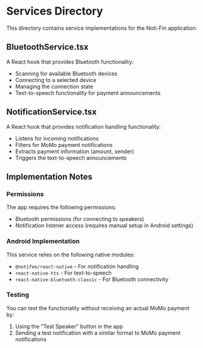 # Services Directory

This directory contains service implementations for the Noti-Fin application:

## BluetoothService.tsx

A React hook that provides Bluetooth functionality:

- Scanning for available Bluetooth devices
- Connecting to a selected device
- Managing the connection state
- Text-to-speech functionality for payment announcements

## NotificationService.tsx

A React hook that provides notification handling functionality:

- Listens for incoming notifications
- Filters for MoMo payment notifications
- Extracts payment information (amount, sender)
- Triggers the text-to-speech announcements

## Implementation Notes

### Permissions

The app requires the following permissions:

- Bluetooth permissions (for connecting to speakers)
- Notification listener access (requires manual setup in Android settings)

### Android Implementation

This service relies on the following native modules:

- `@notifee/react-native` - For notification handling
- `react-native-tts` - For text-to-speech
- `react-native-bluetooth-classic` - For Bluetooth connectivity

### Testing

You can test the functionality without receiving an actual MoMo payment by:

1. Using the "Test Speaker" button in the app
2. Sending a test notification with a similar format to MoMo payment notifications

